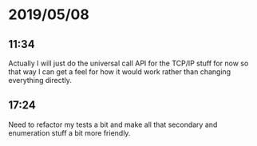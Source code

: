 # 2019/05/08

## 11:34

Actually I will just do the universal call API for the TCP/IP stuff for now so
that way I can get a feel for how it would work rather than changing
everything directly.

## 17:24

Need to refactor my tests a bit and make all that secondary and enumeration
stuff a bit more friendly.
